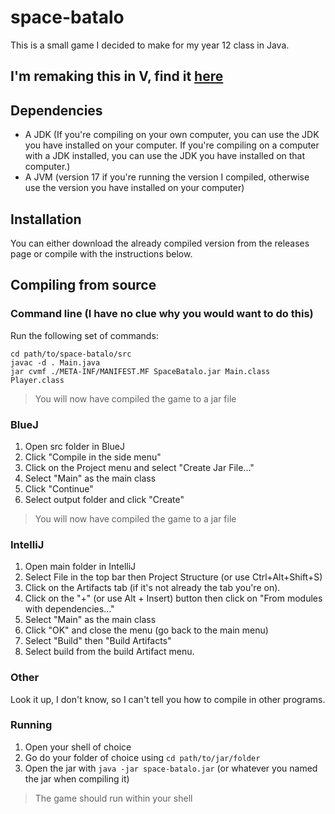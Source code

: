 # space-batalo

This is a small game I decided to make for my year 12 class in Java.

## I'm remaking this in V, find it [here](https://github.com/PickJ888/batalo-v)

## Dependencies
- A JDK (If you're compiling on your own computer, you can use the JDK you have installed on your computer. If you're compiling on a computer with a JDK installed, you can use the JDK you have installed on that computer.)
- A JVM (version 17 if you're running the version I compiled, otherwise use the version you have installed on your computer)


## Installation
You can either download the already compiled version from the releases page or compile with the instructions below.

## Compiling from source
### Command line (I have no clue why you would want to do this)
Run the following set of commands:
```
cd path/to/space-batalo/src
javac -d . Main.java
jar cvmf ./META-INF/MANIFEST.MF SpaceBatalo.jar Main.class Player.class
```
> You will now have compiled the game to a jar file

### BlueJ
1. Open src folder in BlueJ
2. Click "Compile in the side menu"
3. Click on the Project menu and select "Create Jar File..."
4. Select "Main" as the main class
5. Click "Continue"
6. Select output folder and click "Create"
> You will now have compiled the game to a jar file

### IntelliJ
1. Open main folder in IntelliJ
2. Select File in the top bar then Project Structure (or use Ctrl+Alt+Shift+S)
3. Click on the Artifacts tab (if it's not already the tab you're on).
4. Click on the "+" (or use Alt + Insert) button then click on "From modules with dependencies..."
5. Select "Main" as the main class
6. Click "OK" and close the menu (go back to the main menu)
7. Select "Build" then "Build Artifacts"
8. Select build from the build Artifact menu.

### Other
Look it up, I don't know, so I can't tell you how to compile in other programs.

### Running
1. Open your shell of choice
2. Go do your folder of choice using `cd path/to/jar/folder`
3. Open the jar with `java -jar space-batalo.jar` (or whatever you named the jar when compiling it)
> The game should run within your shell
